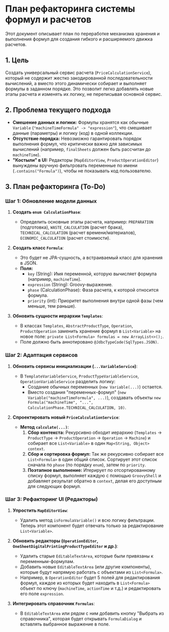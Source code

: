# План рефакторинга системы формул и расчетов

Этот документ описывает план по переработке механизма хранения и выполнения формул для создания гибкого и расширяемого движка расчетов.

## 1. Цель

Создать универсальный сервис расчета (`PriceCalculationService`), который не содержит жестко закодированной последовательности вычислений, а вместо этого динамически собирает и выполняет формулы в заданном порядке. Это позволит легко добавлять новые этапы расчета и изменять их логику, не переписывая основной сервис.

## 2. Проблема текущего подхода

*   **Смешение данных и логики:** Формулы хранятся как обычные `Variable` (`"machineTimeFormula" -> "expression"`), что смешивает данные (параметры) и логику (код) в одной коллекции.
*   **Отсутствие порядка:** Невозможно гарантировать порядок выполнения формул, что критически важно для зависимых вычислений (например, `finalSheets` должен быть рассчитан до `machineTime`).
*   **"Костыли" в UI:** Редакторы (`MapEditorView`, `ProductOperationEditor`) вынуждены вручную фильтровать переменные по имени (`.contains("Formula")`), чтобы не показывать код пользователю.

## 3. План рефакторинга (To-Do)

### Шаг 1: Обновление модели данных

1.  **Создать `enum CalculationPhase`**:
    *   Определить основные этапы расчета, например: `PREPARATION` (подготовка), `WASTE_CALCULATION` (расчет брака), `TECHNICAL_CALCULATION` (расчет времени/материалов), `ECONOMIC_CALCULATION` (расчет стоимости).

2.  **Создать класс `Formula`**:
    *   Это будет не JPA-сущность, а встраиваемый класс для хранения в JSON.
    *   **Поля:**
        *   `key` (String): Имя переменной, которую вычисляет формула (например, `machineTime`).
        *   `expression` (String): Groovy-выражение.
        *   `phase` (CalculationPhase): Фаза расчета, к которой относится формула.
        *   `priority` (int): Приоритет выполнения внутри одной фазы (чем меньше, тем раньше).

3.  **Обновить сущности иерархии `Templates`**:
    *   В классах `Templates`, `AbstractProductType`, `Operation`, `ProductOperation` заменить хранение формул в `List<Variable>` на новое поле: `private List<Formula> formulas = new ArrayList<>();`.
    *   Поле должно быть аннотировано `@JdbcTypeCode(SqlTypes.JSON)`.

### Шаг 2: Адаптация сервисов

1.  **Обновить сервисы инициализации (`...VariableService`)**:
    *   В `TemplateVariableService`, `ProductTypeVariableService`, `OperationVariableService` разделить логику:
        *   Создание обычных переменных (`new Variable(...)`) остается.
        *   Вместо создания "переменных-формул" (`new Variable("machineTimeFormula", ...)`), создавать объекты `new Formula("machineTime", "...", CalculationPhase.TECHNICAL_CALCULATION, 10)`.

2.  **Спроектировать новый `PriceCalculationService`**:
    *   **Метод `calculate(...)`**:
        1.  **Сбор контекста:** Рекурсивно обходит иерархию (`Templates` -> `ProductType` -> `ProductOperation` -> `Operation` -> `Machine`) и собирает все `List<Variable>` в один `Map<String, Object> context`.
        2.  **Сбор и сортировка формул:** Так же рекурсивно собирает все `List<Formula>` в один общий список. Сортирует этот список сначала по `phase` (по порядку `enum`), затем по `priority`.
        3.  **Поэтапное выполнение:** Итерирует по отсортированному списку формул, выполняет каждую с помощью `GroovyShell` и добавляет результат обратно в `context`, делая его доступным для следующих формул.

### Шаг 3: Рефакторинг UI (Редакторы)

1.  **Упростить `MapEditorView`**:
    *   Удалить метод `isFormulaVariable()` и всю логику фильтрации. Теперь этот компонент будет отвечать только за редактирование `List<Variable>`.

2.  **Обновить редакторы (`OperationEditor`, `OneSheetDigitalPrintingProductTypeEditor` и др.)**:
    *   Удалить старые `EditableTextArea`, которые были привязаны к переменным-формулам.
    *   Добавить новые `EditableTextArea` (или другие компоненты), которые будут напрямую работать с объектами из `List<Formula>`.
    *   Например, в `OperationEditor` будет 5 полей для редактирования формул, каждое из которых будет находить в `List<Formula>` объект по ключу (`machineTime`, `actionTime` и т.д.) и редактировать его поле `expression`.

3.  **Интегрировать справочник `Formulas`**:
    *   В `EditableTextArea` или рядом с ним добавить кнопку "Выбрать из справочника", которая будет открывать `FormulaDialog` и вставлять выбранное выражение в поле.